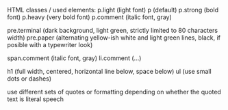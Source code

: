 HTML classes / used elements:
p.light (light font)
p (default)
p.strong (bold font)
p.heavy (very bold font)
p.comment (italic font, gray)

pre.terminal (dark background, light green, strictly limited to 80 characters width)
pre.paper (alternating yellow-ish white and light green lines, black, if posible with a typewriter look)

span.comment (italic font, gray)
li.comment (...)

h1 (full width, centered, horizontal line below, space below)
ul (use small dots or dashes)

use different sets of quotes or formatting depending on whether the quoted text is literal speech
